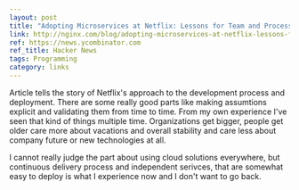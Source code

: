 ```yaml
---
layout: post
title: "Adopting Microservices at Netflix: Lessons for Team and Process Design"
link: http://nginx.com/blog/adopting-microservices-at-netflix-lessons-for-team-and-process-design/
ref: https://news.ycombinator.com
ref_title: Hacker News
tags: Programming
category: links
---
```


Article tells the story of Netflix's approach to the development process and deployment.
There are some really good parts like making assumtions explicit and validating them
from time to time. From my own experience I've seen that kind of things multiple time.
Organizations get bigger, people get older care more about vacations and overall
stability and care less about company future or new technologies at all.

I cannot really judge the part about using cloud solutions everywhere, but continuous
delivery process and independent serivces, that are somewhat easy to deploy is what
I experience now and I don't want to go back.
